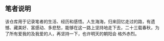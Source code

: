 ## 笔者说明 
该仓库用于记录笔者的生活、经历和感悟。人生海海，归来回忆走过的路，有遗憾、藏美好、富感动、多悲愁，能够在这一路上坚持地走下去，二十三载春秋，为了所有爱我的及我爱的人，再坚持一下，也许明天的朝阳会
格外赤烈。
